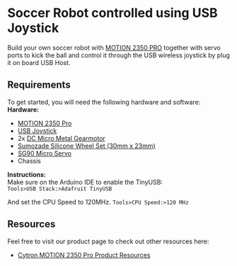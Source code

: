 # Soccer Robot controlled using USB Joystick
Build your own soccer robot with [MOTION 2350 PRO](https://cytron.io/p-motion-2350-pro) together with servo ports to kick the ball and control it through the USB wireless joystick by plug it on board USB Host.    

## Requirements  
To get started, you will need the following hardware and software:  
**Hardware:**  
* [MOTION 2350 Pro](https://cytron.io/p-motion-2350-pro)  
* [USB Joystick](https://cytron.io/p-wireless-usb-joystick-for-retro-gaming)  
* 2x [DC Micro Metal Gearmotor](https://cytron.io/p-6v-85rpm-dc-micro-metal-gearmotor)  
* [Sumozade Silicone Wheel Set (30mm x 23mm)](https://cytron.io/p-sumozade-silicone-wheel-set-30mm-x-23m)  
* [SG90 Micro Servo](https://cytron.io/p-sg90-micro-servo) 
* Chassis  

**Instructions:**  
Make sure on the Arduino IDE to enable the TinyUSB:  
`Tools>USB Stack:>Adafruit TinyUSB`  

And set the CPU Speed to 120MHz.
`Tools>CPU Speed:>120 MHz ` 

## Resources 
Feel free to visit our product page to check out other resources here:  
* [Cytron MOTION 2350 Pro Product Resources](https://cytron.io/p-motion-2350-pro#tab-resource)  
